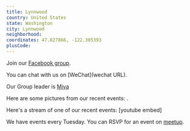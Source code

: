 ```yaml
---
title: Lynnwood
country: United States
state: Washington
city: Lynnwood
neighborhood: 
coordinates: 47.827866, -122.305393
plusCode:
---
```

Join our [Facebook group](https://www.facebook.com/groups/free.code.camp.lynnwood.wa).

You can chat with us on [WeChat](wechat URL).

Our Group leader is [Miya](freecodecamp.org/miya)

Here are some pictures from our recent events:
![]().

Here's a stream of one of our recent events:
[youtube embed]

We have events every Tuesday. You can RSVP for an event on [meetup](meetupurl).
